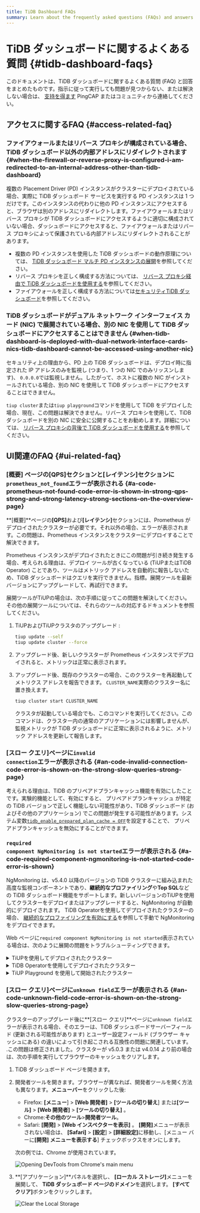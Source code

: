 ```yaml
---
title: TiDB Dashboard FAQs
summary: Learn about the frequently asked questions (FAQs) and answers about TiDB Dashboard.
---
```


# TiDB ダッシュボードに関するよくある質問 {#tidb-dashboard-faqs}

このドキュメントは、TiDB ダッシュボードに関するよくある質問 (FAQ) と回答をまとめたものです。指示に従って実行しても問題が見つからない、または解決しない場合は、 [支持を得ます](/support.md) PingCAP またはコミュニティから連絡してください。

## アクセスに関するFAQ {#access-related-faq}

### ファイアウォールまたはリバース プロキシが構成されている場合、TiDB ダッシュボード以外の内部アドレスにリダイレクトされます {#when-the-firewall-or-reverse-proxy-is-configured-i-am-redirected-to-an-internal-address-other-than-tidb-dashboard}

複数の Placement Driver (PD) インスタンスがクラスターにデプロイされている場合、実際に TiDB ダッシュボード サービスを実行する PD インスタンスは 1 つだけです。このインスタンスの代わりに他の PD インスタンスにアクセスすると、ブラウザは別のアドレスにリダイレクトします。ファイアウォールまたはリバース プロキシが TiDB ダッシュボードにアクセスするように適切に構成されていない場合、ダッシュボードにアクセスすると、ファイアウォールまたはリバース プロキシによって保護されている内部アドレスにリダイレクトされることがあります。

-   複数の PD インスタンスを使用した TiDB ダッシュボードの動作原理については、 [TiDB ダッシュボード マルチ PD インスタンスの展開](/dashboard/dashboard-ops-deploy.md)を参照してください。
-   リバース プロキシを正しく構成する方法については、 [リバース プロキシ経由で TiDB ダッシュボードを使用する](/dashboard/dashboard-ops-reverse-proxy.md)を参照してください。
-   ファイアウォールを正しく構成する方法については[セキュリティTiDB ダッシュボード](/dashboard/dashboard-ops-security.md)を参照してください。

### TiDB ダッシュボードがデュアル ネットワーク インターフェイス カード (NIC) で展開されている場合、別の NIC を使用して TiDB ダッシュボードにアクセスすることはできません {#when-tidb-dashboard-is-deployed-with-dual-network-interface-cards-nics-tidb-dashboard-cannot-be-accessed-using-another-nic}

セキュリティ上の理由から、PD 上の TiDB ダッシュボードは、デプロイ時に指定された IP アドレスのみを監視し (つまり、1 つの NIC でのみリッスンします)、 `0.0.0.0`では監視しません。したがって、ホストに複数の NIC がインストールされている場合、別の NIC を使用して TiDB ダッシュボードにアクセスすることはできません。

`tiup cluster`または`tiup playground`コマンドを使用して TiDB をデプロイした場合、現在、この問題は解決できません。リバース プロキシを使用して、TiDB ダッシュボードを別の NIC に安全に公開することをお勧めします。詳細については、 [リバース プロキシの背後で TiDB ダッシュボードを使用する](/dashboard/dashboard-ops-reverse-proxy.md)を参照してください。

## UI関連のFAQ {#ui-related-faq}

### [概要] ページの<strong>[QPS]</strong>セクションと<strong>[レイテンシ]</strong>セクションに<code>prometheus_not_found</code>エラーが表示される {#a-code-prometheus-not-found-code-error-is-shown-in-strong-qps-strong-and-strong-latency-strong-sections-on-the-overview-page}

**[概要]**ページの<strong>[QPS]</strong>および<strong>[レイテンシ]</strong>セクションには、Prometheus がデプロイされたクラスターが必要です。それ以外の場合、エラーが表示されます。この問題は、Prometheus インスタンスをクラスターにデプロイすることで解決できます。

Prometheus インスタンスがデプロイされたときにこの問題が引き続き発生する場合、考えられる理由は、デプロイ ツールが古くなっている (TiUPまたはTiDB Operator) ことであり、ツールはメトリック アドレスを自動的に報告しないため、TiDB ダッシュボードはクエリを実行できません。指標。展開ツールを最新バージョンにアップグレードして、再試行できます。

展開ツールがTiUPの場合は、次の手順に従ってこの問題を解決してください。その他の展開ツールについては、それらのツールの対応するドキュメントを参照してください。

1.  TiUPおよびTiUPクラスタのアップグレード :


    ```bash
    tiup update --self
    tiup update cluster --force
    ```

2.  アップグレード後、新しいクラスターが Prometheus インスタンスでデプロイされると、メトリックは正常に表示されます。

3.  アップグレード後、既存のクラスターの場合、このクラスターを再起動してメトリクス アドレスを報告できます。 `CLUSTER_NAME`実際のクラスター名に置き換えます。


    ```bash
    tiup cluster start CLUSTER_NAME
    ```

    クラスタが起動している場合でも、このコマンドを実行してください。このコマンドは、クラスター内の通常のアプリケーションには影響しませんが、監視メトリックが TiDB ダッシュボードに正常に表示されるように、メトリック アドレスを更新して報告します。

### <strong>[スロー クエリ]</strong>ページに<code>invalid connection</code>エラーが表示される {#an-code-invalid-connection-code-error-is-shown-on-the-strong-slow-queries-strong-page}

考えられる理由は、TiDB のプリペアドプランキャッシュ機能を有効にしたことです。実験的機能として、有効にすると、 プリペアドプランキャッシュ が特定の TiDB バージョンで正しく機能しない可能性があり、TiDB ダッシュボード (およびその他のアプリケーション) でこの問題が発生する可能性があります。システム変数[`tidb_enable_prepared_plan_cache = OFF`](/system-variables.md#tidb_enable_prepared_plan_cache-new-in-v610)を設定することで、 プリペアドプランキャッシュを無効にすることができます。

### <code>required component NgMonitoring is not started</code>エラーが表示される {#a-code-required-component-ngmonitoring-is-not-started-code-error-is-shown}

NgMonitoring は、v5.4.0 以降のバージョンの TiDB クラスターに組み込まれた高度な監視コンポーネントであり、**継続的なプロファイリング**や<strong>Top SQL</strong>などの TiDB ダッシュボード機能をサポートします。新しいバージョンのTiUPを使用してクラスターをデプロイまたはアップグレードすると、NgMonitoring が自動的にデプロイされます。 TiDB Operatorを使用してデプロイされたクラスターの場合、 [継続的なプロファイリングを有効にする](https://docs.pingcap.com/tidb-in-kubernetes/dev/access-dashboard/#enable-continuous-profiling)を参照して手動で NgMonitoring をデプロイできます。

Web ページに`required component NgMonitoring is not started`表示されている場合は、次のように展開の問題をトラブルシューティングできます。

<details><summary>TiUPを使用してデプロイされたクラスター</summary>

ステップ 1. バージョンを確認する

1.  TiUPクラスタのバージョンを確認してください。 NgMonitoring は、 TiUP がv1.9.0 以降の場合にのみデプロイされます。


    ```shell
    tiup cluster --version
    ```

    コマンド出力にTiUP のバージョンが表示されます。例えば：

    ```
    tiup version 1.9.0 tiup
    Go Version: go1.17.2
    Git Ref: v1.9.0
    ```

2.  TiUPクラスターのバージョンが v1.9.0 より前の場合は、 TiUPとTiUPクラスターを最新バージョンにアップグレードします。


    ```shell
    tiup update --all
    ```

ステップ 2. TiUPを使用して、制御マシンに ng_port 構成項目を追加します。次に、Prometheus をリロードします。

1.  クラスター構成ファイルを編集モードで開きます。


    ```shell
    tiup cluster edit-config ${cluster-name}
    ```

2.  `monitoring_servers`の下に、 `ng_port:12020`パラメータを追加します。

    ```
    monitoring_servers:
    - host: 172.16.6.6
      ng_port: 12020
    ```

3.  プロメテウスをリロードします。


    ```shell
    tiup cluster reload ${cluster-name} --role prometheus
    ```

上記の手順を実行してもエラー メッセージが引き続き表示される場合は、PingCAP またはコミュニティから[支持を得ます](/support.md) .

</details>

<details><summary>TiDB Operatorを使用してデプロイされたクラスター</summary>

TiDB Operatorドキュメントの[継続的なプロファイリングを有効にする](https://docs.pingcap.com/tidb-in-kubernetes/dev/access-dashboard/#enable-continuous-profiling)セクションの手順に従って、NgMonitoringコンポーネントをデプロイ。

</details>

<details><summary>TiUP Playground を使用して開始されたクラスター</summary>

クラスターを起動すると、 TiUP Playground (&gt;= v1.8.0) は NgMonitoringコンポーネントを自動的に起動します。 TiUP Playground を最新バージョンに更新するには、次のコマンドを実行します。


```shell
tiup update --self
tiup update playground
```

</details>

### <strong>[スロー クエリ]</strong>ページに<code>unknown field</code>エラーが表示される {#an-code-unknown-field-code-error-is-shown-on-the-strong-slow-queries-strong-page}

クラスターのアップグレード後に**[スロー クエリ]**ページに`unknown field`エラーが表示される場合、そのエラーは、TiDB ダッシュボードサーバーフィールド (更新される可能性があります) とユーザー設定フィールド (ブラウザー キャッシュにある) の違いによって引き起こされる互換性の問題に関連しています。 .この問題は修正されました。クラスターが v5.0.3 または v4.0.14 より前の場合は、次の手順を実行してブラウザーのキャッシュをクリアします。

1.  TiDB ダッシュボード ページを開きます。

2.  開発者ツールを開きます。ブラウザーが異なれば、開発者ツールを開く方法も異なります。**メニューバー**をクリックした後:

    -   Firefox: **[メニュー**] &gt; <strong>[Web 開発者]</strong> &gt; <strong>[ツールの切り替え</strong>] または<strong>[ツール]</strong> &gt; <strong>[Web 開発者]</strong> &gt; <strong>[ツールの切り替え]</strong> 。
    -   Chrome:**その他のツール**&gt;<strong>開発者ツール</strong>。
    -   Safari: **[開発]** &gt; <strong>[Web インスペクターを表示]</strong> 。 <strong>[開発]</strong>メニューが表示されない場合は、 <strong>[Safari]</strong> &gt; <strong>[設定</strong>] &gt; <strong>[詳細設定]</strong>に移動し、[メニュー バーに<strong>[開発] メニューを表示する</strong>] チェックボックスをオンにします。

    次の例では、Chrome が使用されています。

    ![Opening DevTools from Chrome's main menu](https://docs-download.pingcap.com/media/images/docs/dashboard/dashboard-faq-devtools.png)

3.  **[アプリケーション]**パネルを選択し、 <strong>[ローカル ストレージ]</strong>メニューを展開して、 <strong>TiDB ダッシュボード ページのドメイン</strong>を選択します。 <strong>[すべてクリア]</strong>ボタンをクリックします。

    ![Clear the Local Storage](https://docs-download.pingcap.com/media/images/docs/dashboard/dashboard-faq-devtools-application.png)
